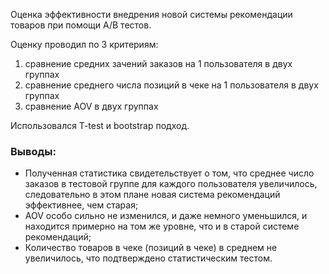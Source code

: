 Оценка эффективности внедрения новой системы рекомендации товаров при помощи А/В тестов.

Оценку проводил по 3 критериям:
1) сравнение средних зачений заказов на 1 пользователя в двух группах
2) сравнение среднего числа позиций в чеке на 1 пользователя в двух группах
3) сравнение AOV в двух группах

Использовался T-test и bootstrap подход.

### Выводы:
* Полученная статистика свидетельствует о том, что среднее число заказов в тестовой группе для каждого пользователя увеличилось, следовательно в этом плане новая система рекомендаций эффективнее, чем старая;
* AOV особо сильно не изменился, и даже немного уменьшился, и находится примерно на том же уровне, что и в старой системе рекомендаций;
* Количество товаров в чеке (позиций в чеке) в среднем не увеличилось, что подтверждено статистическим тестом.
